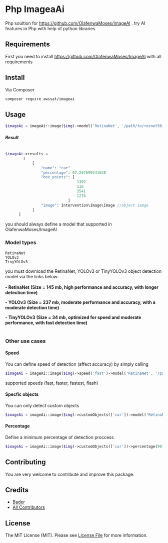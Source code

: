 # Php ImageaAi

Php soultion for https://github.com/OlafenwaMoses/ImageAI . try AI features in Php with help of python libraries

## Requirements 
 First you need to install https://github.com/OlafenwaMoses/ImageAI with all requirements 
## Install

Via Composer
```bash
composer require awssat/imageai
```


## Usage


```php
$imageAi = imageAi::image($img)->model('RetinaNet', '/path/to/resnet50_coco_best_v2.0.1.h5')->detect();
```
##### Result

```php

$imageAi->results = 
        [
            [
                "name": "car"
                "percentage": 97.267699241638
                "box_points": [
                                1392
                                116
                                3541
                                1276
                            ]
                "image": Intervention\Image\Image //object iamge
            ]
      ]
```

you should always define a model that supported in OlafenwaMoses/ImageAI 

### Model types

```
RetinaNet
YOLOv3
TinyYOLOv3
```

you must download the RetinaNet, YOLOv3 or TinyYOLOv3 object detection model via the links below: <br> <br>
 <span><b>- <a href="https://github.com/OlafenwaMoses/ImageAI/releases/download/1.0/resnet50_coco_best_v2.0.1.h5" style="text-decoration: none;" >RetinaNet</a></b> <b>(Size = 145 mb, high performance and accuracy, with longer detection time) </b></span> <br>

<span><b>- <a href="https://github.com/OlafenwaMoses/ImageAI/releases/download/1.0/yolo.h5" style="text-decoration: none;" >YOLOv3</a></b> <b>(Size = 237 mb, moderate performance and accuracy, with a moderate detection time) </b></span> <br>

<span><b>- <a href="https://github.com/OlafenwaMoses/ImageAI/releases/download/1.0/yolo-tiny.h5" style="text-decoration: none;" >TinyYOLOv3</a></b> <b>(Size = 34 mb, optimized for speed and moderate performance, with fast detection time) </b></span> <br><br>

### Other use cases

#### Speed
You can define speed of detection (affect accuracy) by simply calling

```php
$imageAi = imageAi::image($img)->speed('fast')->model('RetinaNet', '/path/to/resnet50_coco_best_v2.0.1.h5')->detect();
```

supported speeds (fast, faster, fastest, flash)

#### Specfic objects

You can only detect custom objects

```php
$imageAi = imageAi::image($img)->customObjects(['car'])->model('RetinaNet', '/path/to/resnet50_coco_best_v2.0.1.h5')->detect();
```

#### Percentage

Define a minimum percentage of detection proccess

```php
$imageAi = imageAi::image($img)->customObjects(['car'])->percentage(90)->model('RetinaNet', '/path/to/resnet50_coco_best_v2.0.1.h5')->detect();
```


## Contributing

You are very welcome to contribute and improve this package.


## Credits

- [Bader][link-author]
- [All Contributors][link-contributors]

## License

The MIT License (MIT). Please see [License File](LICENSE.md) for more information.

[link-author]: https://github.com/if4lcon
[link-contributors]: ../../contributors
